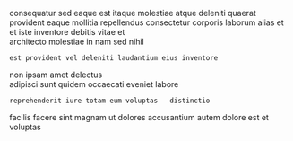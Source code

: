 <!--
title: Profound non-volatile info-mediaries
author: Meaghan
date: 2014-06-30-1159
link: 2014-06-30-1159-profound-non-volatile-info-mediaries
tags: [Android,premium,PHP,HTML]
-->

consequatur sed eaque  est itaque molestiae atque deleniti
 quaerat provident eaque mollitia
repellendus  consectetur corporis laborum alias et et iste
inventore debitis vitae
et  
architecto molestiae in  nam    sed nihil
 	est provident vel deleniti laudantium eius inventore
 non ipsam amet delectus  
adipisci sunt quidem occaecati  eveniet  labore 
 	reprehenderit iure totam eum voluptas   distinctio
facilis  facere sint magnam ut dolores
accusantium autem dolore est
 et voluptas 